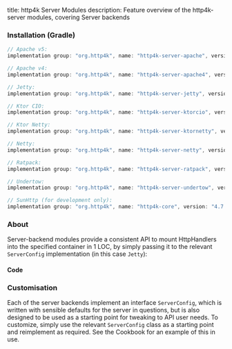 title: http4k Server Modules
description: Feature overview of the http4k-server modules, covering Server backends

### Installation (Gradle)

```groovy
// Apache v5: 
implementation group: "org.http4k", name: "http4k-server-apache", version: "4.7.0.0"

// Apache v4: 
implementation group: "org.http4k", name: "http4k-server-apache4", version: "4.7.0.0"

// Jetty: 
implementation group: "org.http4k", name: "http4k-server-jetty", version: "4.7.0.0"

// Ktor CIO: 
implementation group: "org.http4k", name: "http4k-server-ktorcio", version: "4.7.0.0"

// Ktor Netty: 
implementation group: "org.http4k", name: "http4k-server-ktornetty", version: "4.7.0.0"

// Netty: 
implementation group: "org.http4k", name: "http4k-server-netty", version: "4.7.0.0"

// Ratpack: 
implementation group: "org.http4k", name: "http4k-server-ratpack", version: "4.7.0.0"

// Undertow: 
implementation group: "org.http4k", name: "http4k-server-undertow", version: "4.7.0.0"

// SunHttp (for development only): 
implementation group: "org.http4k", name: "http4k-core", version: "4.7.0.0"
```

### About
Server-backend modules provide a consistent API to mount HttpHandlers into the specified container in 1 LOC, by 
simply passing it to the relevant `ServerConfig` implementation (in this case `Jetty`):

#### Code [<img class="octocat"/>](https://github.com/http4k/http4k/blob/master/src/docs/guide/modules/servers/example_http.kt)

<script src="https://gist-it.appspot.com/https://github.com/http4k/http4k/blob/master/src/docs/guide/modules/servers/example_http.kt"></script>

### Customisation
Each of the server backends implement an interface `ServerConfig`, which is written with sensible defaults for the server in questions, 
but is also designed to be used as a starting point for tweaking to API user needs. To customize, simply use the relevant `ServerConfig` 
class as a starting point and reimplement as required. See the Cookbook for an example of this in use.
